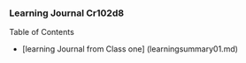 ### Learning Journal Cr102d8

Table of Contents

- [learning Journal from Class one] (learningsummary01.md)
